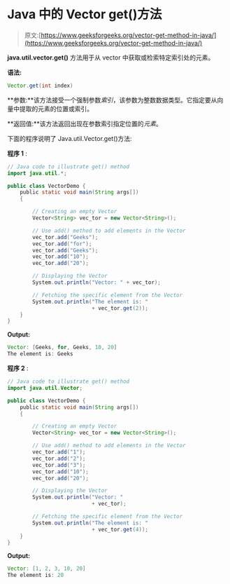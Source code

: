 # Java 中的 Vector get()方法

> 原文:[https://www.geeksforgeeks.org/vector-get-method-in-java/](https://www.geeksforgeeks.org/vector-get-method-in-java/)

**java.util.vector.get()** 方法用于从 vector 中获取或检索特定索引处的元素。

**语法:**

```java
Vector.get(int index)
```

**参数:**该方法接受一个强制参数*索引*，该参数为整数数据类型。它指定要从向量中提取的元素的位置或索引。

**返回值:**该方法返回出现在参数索引指定位置的*元素*。

下面的程序说明了 Java.util.Vector.get()方法:

**程序 1** :

```java
// Java code to illustrate get() method
import java.util.*;

public class VectorDemo {
    public static void main(String args[])
    {

        // Creating an empty Vector
        Vector<String> vec_tor = new Vector<String>();

        // Use add() method to add elements in the Vector
        vec_tor.add("Geeks");
        vec_tor.add("for");
        vec_tor.add("Geeks");
        vec_tor.add("10");
        vec_tor.add("20");

        // Displaying the Vector
        System.out.println("Vector: " + vec_tor);

        // Fetching the specific element from the Vector
        System.out.println("The element is: "
                           + vec_tor.get(2));
    }
}
```

**Output:**

```java
Vector: [Geeks, for, Geeks, 10, 20]
The element is: Geeks

```

**程序 2** :

```java
// Java code to illustrate get() method
import java.util.Vector;

public class VectorDemo {
    public static void main(String args[])
    {

        // Creating an empty Vector
        Vector<String> vec_tor = new Vector<String>();

        // Use add() method to add elements in the Vector
        vec_tor.add("1");
        vec_tor.add("2");
        vec_tor.add("3");
        vec_tor.add("10");
        vec_tor.add("20");

        // Displaying the Vector
        System.out.println("Vector: "
                           + vec_tor);

        // Fetching the specific element from the Vector
        System.out.println("The element is: "
                           + vec_tor.get(4));
    }
}
```

**Output:**

```java
Vector: [1, 2, 3, 10, 20]
The element is: 20

```